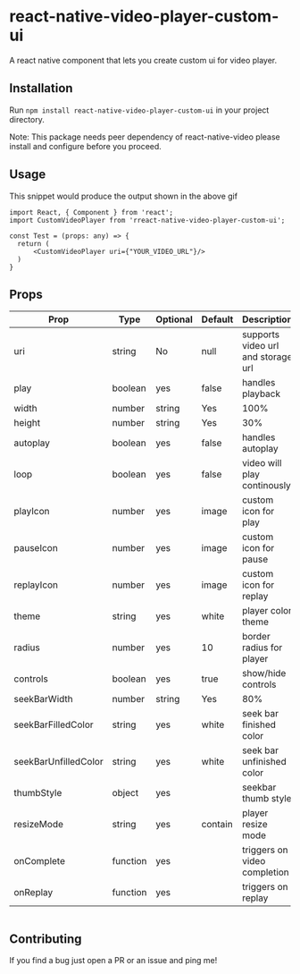 # react-native-video-player-custom-ui

A react native component that lets you create custom ui for video player.

## Installation

Run `npm install react-native-video-player-custom-ui` in your project directory.

Note: This package needs peer dependency of react-native-video please install and configure before you proceed.

## Usage

This snippet would produce the output shown in the above gif

```
import React, { Component } from 'react';
import CustomVideoPlayer from 'rreact-native-video-player-custom-ui';

const Test = (props: any) => {
  return (
      <CustomVideoPlayer uri={"YOUR_VIDEO_URL"}/>
  )
}
```
## Props

Prop                  | Type          | Optional | Default                   | Description
--------------------- | ------------- | -------- | ------------------------- | -----------
uri                   | string        | No       | null                      | supports video url and storage url
play                  | boolean       | yes      | false                     | handles playback
width                 | number|string | Yes      | 100%                      | width of the player
height                | number|string | Yes      | 30%                       | height of the player
autoplay              | boolean       | yes      | false                     | handles autoplay
loop                  | boolean       | yes      | false                     | video will play continously
playIcon              | number        | yes      | image                     | custom icon for play
pauseIcon             | number        | yes      | image                     | custom icon for pause
replayIcon            | number        | yes      | image                     | custom icon for replay
theme                 | string        | yes      | white                     | player color theme
radius                | number        | yes      | 10                        | border radius for player
controls              | boolean       | yes      | true                      | show/hide controls
seekBarWidth          | number|string | Yes      | 80%                       | width of the seekbar
seekBarFilledColor    | string        | yes      | white                     | seek bar finished color
seekBarUnfilledColor  | string        | yes      | white                     | seek bar unfinished color
thumbStyle            | object        | yes      |                           | seekbar thumb style
resizeMode            | string        | yes      | contain                   | player resize mode
onComplete            | function      | yes      |                           | triggers on video completion
onReplay              | function      | yes      |                           | triggers on replay
```
```
## Contributing

If you find a bug just open a PR or an issue and ping me!
